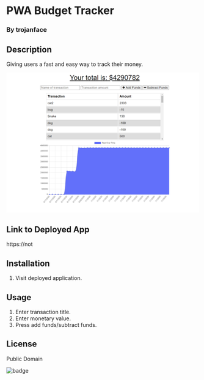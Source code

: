 
# PWA Budget Tracker
### By trojanface

## Description
Giving users a fast and easy way to track their money.

![A screenshot of PWA Budget Tracker](screenshot1.png)

## Link to Deployed App
https://not 

## Installation
1. Visit deployed application.

## Usage
1. Enter transaction title.
2. Enter monetary value.
3. Press add funds/subtract funds.

## License
Public Domain


![badge](https://img.shields.io/badge/isAwesome-YES-green)